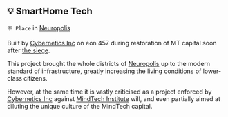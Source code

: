 ## 💡 SmartHome Tech

`🪧 Place` in [Neuropolis](../refs/neuropolis.md)

Built by [Cybernetics Inc](../refs/cybernetics_inc.md) on eon 457 during restoration of MT capital soon after [the siege](../timeline/eon0384.md).

This project brought the whole districts of [Neuropolis](../refs/neuropolis.md) up to the modern standard of infrastructure, greatly increasing the living conditions of lower-class citizens.

However, at the same time it is vastly criticised as a project enforced by [Cybernetics Inc](../refs/cybernetics_inc.md) against [MindTech Institute](../refs/mindtech_institute.md) will, and even partially aimed at diluting the unique culture of the MindTech capital.

<!---
keywords: neuropolis 
aliases: 
-->